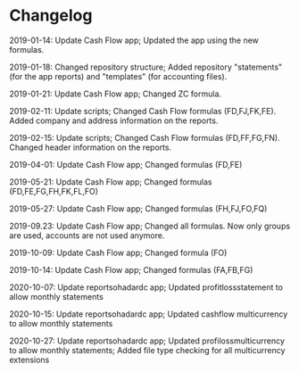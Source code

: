 # Changelog

2019-01-14: Update Cash Flow app; Updated the app using the new formulas.

2019-01-18: Changed repository structure; Added repository "statements" (for the app reports) and "templates" (for accounting files).

2019-01-21: Update Cash Flow app; Changed ZC formula.

2019-02-11: Update scripts; Changed Cash Flow formulas (FD,FJ,FK,FE). Added company and address information on the reports.

2019-02-15: Update scripts; Changed Cash Flow formulas (FD,FF,FG,FN). Changed header information on the reports.

2019-04-01: Update Cash Flow app; Changed formulas (FD,FE) 

2019-05-21: Update Cash Flow app; Changed formulas (FD,FE,FG,FH,FK,FL,FO) 

2019-05-27: Update Cash Flow app; Changed formulas (FH,FJ,FO,FQ) 

2019-09.23: Update Cash Flow app; Changed all formulas. Now only groups are used, accounts are not used anymore.

2019-10-09: Update Cash Flow app; Changed formula (FO)

2019-10-14: Update Cash Flow app; Changed formulas (FA,FB,FG)

2020-10-07: Update reportsohadardc app; Updated profitlossstatement to allow monthly statements

2020-10-15: Update reportsohadardc app; Updated cashflow multicurrency to allow monthly statements

2020-10-27: Update reportsohadardc app; Updated profilossmulticurrency to allow monthly statements;
            Added file type checking for all multicurrency extensions